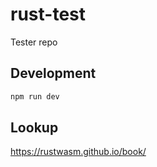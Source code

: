 # rust-test

Tester repo

## Development

```bash
npm run dev
```

## Lookup

https://rustwasm.github.io/book/
